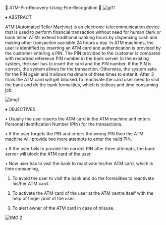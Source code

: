    📌 ATM-Pin-Recovery-Using-Fce-Recognition 📌
   ![gif1](https://github.com/Girisha26/ATM-Pin-Recovery-Using-Fce-Recognition/assets/110905339/c9511fb3-6363-4431-b6ed-55cb6fc41089)

♦  ABSTRACT

  ATM (Automated Teller Machine) is an electronic telecommunication device that is used to perform financial transaction without need for human clerk or bank teller. ATMs extend traditional banking hours by dispensing cash and making other transaction available 24 hours a day. In ATM machines, the user is identified by inserting an ATM card and authentication is provided by the customer entering a PIN. The PIN provided to the customer is compared with recorded reference PIN number in the bank server. In the existing system, the user has to insert the card and the PIN number. If the PIN is correct, the system allows for the transaction. Otherwise, the system asks for the PIN again and it allows maximum of three times to enter it. After 3 trials the ATM card will get blocked.To reactivate the card user need to visit the bank and do the bank formalities, which is tedious and time consuming job.

![img1](https://github.com/Girisha26/ATM-Pin-Recovery-Using-Fce-Recognition/assets/110905339/db2af0dc-3902-4add-9c14-c11b4658c462)

♦ OBJECTIVES

   • Usually the user inserts the ATM card in the ATM machine and enters Personal Identification Number (PIN) for the
transactions.

   • If the user forgets the PIN and enters the wrong PIN then the ATM machine will provide two more attempts to enter the
valid PIN.

   • If the user fails to provide the correct PIN after three attempts, the bank server will block the ATM card of the user.
      
   • Now user has to visit the bank to reactivate his/her ATM card, which is time consuming,
        
   1) To avoid the user to visit the bank and do the formalities to reactivate his/her ATM card.
         
   2) To activate the ATM card of the user at the ATM centre itself with the help of finger print of the user.
      
   3) To alert owner of the ATM card in case of misuse.

      
  ![IMG 2](https://github.com/Girisha26/ATM-Pin-Recovery-Using-Fce-Recognition/assets/110905339/9db94062-bad5-442b-833a-14981f227165)


      



